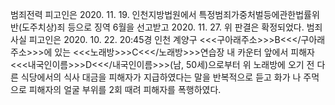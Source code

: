 범죄전력
피고인은 2020. 11. 19. 인천지방법원에서 특정범죄가중처벌등에관한법률위반(도주치상)죄 등으로 징역 6월을 선고받고 2020. 11. 27. 위 판결은 확정되었다.
범죄사실
피고인은 2020. 10. 22. 20:45경 인천 계양구 <<<구아래주소>>>B<<</구아래주소>>>에 있는 <<<노래방>>>C<<</노래방>>>연습장 내 카운터 앞에서 피해자 <<<내국인이름>>>D<<</내국인이름>>>(남, 50세)으로부터 위 노래방에 오기 전 다른 식당에서의 식사 대금을 피해자가 지급하였다는 말을 반복적으로 듣고 화가 나 주먹으로 피해자의 얼굴 부위를 2회 때려 피해자를 폭행하였다.
